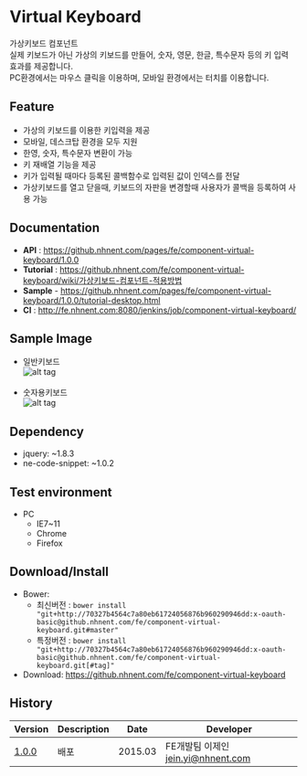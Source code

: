 Virtual Keyboard
===============
가상키보드 컴포넌트<br>실제 키보드가 아닌 가상의 키보드를 만들어, 숫자, 영문, 한글, 특수문자 등의 키 입력 효과를 제공합니다.<br>PC환경에서는 마우스 클릭을 이용하며, 모바일 환경에서는 터치를 이용합니다.

## Feature
* 가상의 키보드를 이용한 키입력을 제공
* 모바일, 데스크탑 환경을 모두 지원
* 한영, 숫자, 특수문자 변환이 가능
* 키 재배열 기능을 제공
* 키가 입력될 때마다 등록된 콜백함수로 입력된 값이 인덱스를 전달
* 가상키보드를 열고 닫을때, 키보드의 자판을 변경할때 사용자가 콜백을 등록하여 사용 가능

## Documentation
* **API** : https://github.nhnent.com/pages/fe/component-virtual-keyboard/1.0.0
* **Tutorial** : https://github.nhnent.com/fe/component-virtual-keyboard/wiki/가상키보드-컴포넌트-적용방법
* **Sample** - https://github.nhnent.com/pages/fe/component-virtual-keyboard/1.0.0/tutorial-desktop.html
* **CI** : http://fe.nhnent.com:8080/jenkins/job/component-virtual-keyboard/

## Sample Image
* 일반키보드<br>
![alt tag](https://nhnent.github.io/fe.component-virtual-keyboard/vknormal.png)<br><br>
* 숫자용키보드<br>
![alt tag](https://nhnent.github.io/fe.component-virtual-keyboard/vksample.png)

## Dependency
* jquery: ~1.8.3
* ne-code-snippet: ~1.0.2

## Test environment
* PC
	* IE7~11
	* Chrome
	* Firefox


## Download/Install
* Bower:
   * 최신버전 : `bower install "git+http://70327b4564c7a80eb61724056876b960290946dd:x-oauth-basic@github.nhnent.com/fe/component-virtual-keyboard.git#master"`
   * 특정버전 : `bower install "git+http://70327b4564c7a80eb61724056876b960290946dd:x-oauth-basic@github.nhnent.com/fe/component-virtual-keyboard.git[#tag]"`
* Download: https://github.nhnent.com/fe/component-virtual-keyboard

## History
| Version | Description | Date | Developer |
| ---- | ---- | ---- | ---- |
| <a href="https://github.nhnent.com/pages/fe/component-virtual-keyboard/1.0.0">1.0.0</a> | 배포 | 2015.03 | FE개발팀 이제인 <jein.yi@nhnent.com> |
